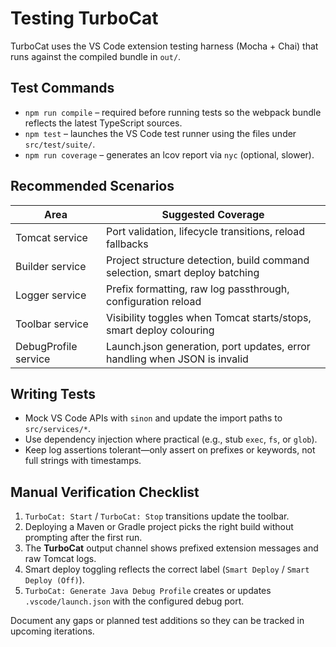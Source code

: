 # Testing TurboCat

TurboCat uses the VS Code extension testing harness (Mocha + Chai) that runs against the compiled bundle in `out/`.

## Test Commands
- `npm run compile` – required before running tests so the webpack bundle reflects the latest TypeScript sources.
- `npm test` – launches the VS Code test runner using the files under `src/test/suite/`.
- `npm run coverage` – generates an lcov report via `nyc` (optional, slower).

## Recommended Scenarios

| Area | Suggested Coverage |
| --- | --- |
| Tomcat service | Port validation, lifecycle transitions, reload fallbacks |
| Builder service | Project structure detection, build command selection, smart deploy batching |
| Logger service | Prefix formatting, raw log passthrough, configuration reload |
| Toolbar service | Visibility toggles when Tomcat starts/stops, smart deploy colouring |
| DebugProfile service | Launch.json generation, port updates, error handling when JSON is invalid |

## Writing Tests
- Mock VS Code APIs with `sinon` and update the import paths to `src/services/*`.
- Use dependency injection where practical (e.g., stub `exec`, `fs`, or `glob`).
- Keep log assertions tolerant—only assert on prefixes or keywords, not full strings with timestamps.

## Manual Verification Checklist
1. `TurboCat: Start` / `TurboCat: Stop` transitions update the toolbar.
2. Deploying a Maven or Gradle project picks the right build without prompting after the first run.
3. The **TurboCat** output channel shows prefixed extension messages and raw Tomcat logs.
4. Smart deploy toggling reflects the correct label (`Smart Deploy` / `Smart Deploy (Off)`).
5. `TurboCat: Generate Java Debug Profile` creates or updates `.vscode/launch.json` with the configured debug port.

Document any gaps or planned test additions so they can be tracked in upcoming iterations.
